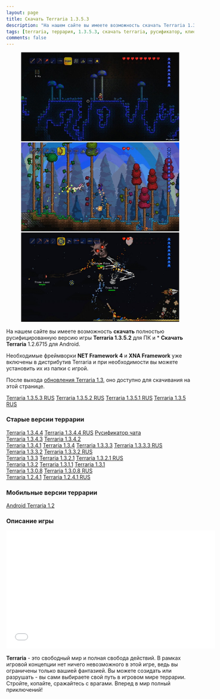 ```yaml
---
layout: page
title: Скачать Terraria 1.3.5.3
description: "На нашем сайте вы имеете возможность скачать Terraria 1.3.5.3, полностью русифицированную версию игры. Необходимые фреймворки NET Framework 4 и XNA Framework уже включены в дистрибутив и, при необходимости, Вы можете установить их из папки с игрой."
tags: [terraria, террария, 1.3.5.3, скачать terraria, русификатор, клиент]
comments: false
---
```


<figure class="third">
	<a href="/images/posts/skachat-terraria/scr1_1280x720.jpg"><img src="/images/posts/skachat-terraria/scr1_600x337.jpg" alt=""></a>
	<a href="/images/posts/skachat-terraria/scr2_1280x720.jpg"><img src="/images/posts/skachat-terraria/scr2_600x337.jpg" alt=""></a>
	<a href="/images/posts/skachat-terraria/scr3_1280x720.jpg"><img src="/images/posts/skachat-terraria/scr3_600x337.jpg" alt=""></a>
</figure>

На нашем сайте вы имеете возможность **скачать** полностью русифицированную версию игры **Terraria 1.3.5.2** для ПК и * **Скачать Terraria** 1.2.6715 для Android.

Необходимые фреймворки **NET Framework 4** и **XNA Framework** уже включены в дистрибутив Terraria и при необходимости вы можете установить их из папки с игрой.

После выхода [обновления Terraria 1.3](https://fun.terraz.ru/terraria-1.3-novaya-zhizn.html), оно доступно для скачивания на этой странице.

<div markdown="0">
<a href="http://files2.kiiko.ru/?f=YTo0OntzOjM6InVybCI7czo0NzoiaHR0cDovL2kudGVycmF6LnJ1L1RlcnJhcmlhJTIwMS4zLjUuMyUyMFJVUy5leGUiO3M6OToiZmlsZV9uYW1lIjtzOjI0OiJUZXJyYXJpYSAxLjMuNS4zIFJVUy5leGUiO3M6NDoic2l6ZSI7aToxODA4MDMwODI7czo0OiJ0eXBlIjtzOjU6InNldHVwIjt9" class="btn btn-success" rel="nofollow" target="_blank">Terraria 1.3.5.3 RUS</a>
<a href="http://files2.kiiko.ru/?f=YTo0OntzOjM6InVybCI7czo0NzoiaHR0cDovL2kudGVycmF6LnJ1L1RlcnJhcmlhJTIwMS4zLjUuMiUyMFJVUy5leGUiO3M6OToiZmlsZV9uYW1lIjtzOjI0OiJUZXJyYXJpYSAxLjMuNS4yIFJVUy5leGUiO3M6NDoic2l6ZSI7aToxODA4Mzc0MjA7czo0OiJ0eXBlIjtzOjU6InNldHVwIjt9" class="btn btn-success" rel="nofollow" target="_blank">Terraria 1.3.5.2 RUS</a>
<a href="http://files2.kiiko.ru/?f=YTo0OntzOjM6InVybCI7czo0NzoiaHR0cDovL2kudGVycmF6LnJ1L1RlcnJhcmlhJTIwMS4zLjUuMSUyMFJVUy5leGUiO3M6OToiZmlsZV9uYW1lIjtzOjI0OiJUZXJyYXJpYSAxLjMuNS4xIFJVUy5leGUiO3M6NDoic2l6ZSI7aToxNzYwMjMxMTU7czo0OiJ0eXBlIjtzOjU6InNldHVwIjt9" class="btn btn-success" rel="nofollow" target="_blank">Terraria 1.3.5.1 RUS</a>
<a href="http://files2.kiiko.ru/?f=YTo0OntzOjM6InVybCI7czo0NToiaHR0cDovL2kudGVycmF6LnJ1L1RlcnJhcmlhJTIwMS4zLjUlMjBSVVMuZXhlIjtzOjk6ImZpbGVfbmFtZSI7czoyMjoiVGVycmFyaWEgMS4zLjUgUlVTLmV4ZSI7czo0OiJzaXplIjtpOjE3NTk5OTE4MTtzOjQ6InR5cGUiO3M6NToic2V0dXAiO30" class="btn btn-success" rel="nofollow" target="_blank">Terraria 1.3.5 RUS</a>
</div>


### Старые версии террарии

<div markdown="0">
<a href="http://files2.kiiko.ru/?f=YTo0OntzOjM6InVybCI7czo0MToiaHR0cDovL2kudGVycmF6LnJ1L1RlcnJhcmlhJTIwMS4zLjQuNC5leGUiO3M6OToiZmlsZV9uYW1lIjtzOjIwOiJUZXJyYXJpYSAxLjMuNC40LmV4ZSI7czo0OiJzaXplIjtpOjE1MzY4OTMyOTtzOjQ6InR5cGUiO3M6NToic2V0dXAiO30" class="btn btn-success" rel="nofollow" target="_blank">Terraria 1.3.4.4</a>
<a href="http://files2.kiiko.ru/?f=YTo0OntzOjM6InVybCI7czo0NzoiaHR0cDovL2kudGVycmF6LnJ1L1RlcnJhcmlhJTIwMS4zLjQuNCUyMFJVUy5leGUiO3M6OToiZmlsZV9uYW1lIjtzOjI0OiJUZXJyYXJpYSAxLjMuNC40IFJVUy5leGUiO3M6NDoic2l6ZSI7aToxNTM2MjQ4OTk7czo0OiJ0eXBlIjtzOjU6InNldHVwIjt9" class="btn btn-success" rel="nofollow" target="_blank">Terraria 1.3.4.4 RUS</a>
<a href="http://files2.kiiko.ru/?f=YTo0OntzOjM6InVybCI7czo3OToiaHR0cDovL2kudGVycmF6LnJ1L9Ci0LXRgNGA0LDRgNC40Y8g0KDRg9GB0LjRhNC40LrQsNGC0L7RgCDQp9Cw0YLQsCAxLjIuMy4xLnppcCI7czo5OiJmaWxlX25hbWUiO3M6NjA6ItCi0LXRgNGA0LDRgNC40Y8g0KDRg9GB0LjRhNC40LrQsNGC0L7RgCDQp9Cw0YLQsCAxLjIuMy4xLnppcCI7czo0OiJzaXplIjtpOjE1NzcyOTtzOjQ6InR5cGUiO3M6NzoiYXJjaGl2ZSI7fQ" class="btn btn-success" rel="nofollow" target="_blank">Русификатор чата</a></div>

<div markdown="0">
<a href="http://files2.kiiko.ru/?f=YTo0OntzOjM6InVybCI7czo0MToiaHR0cDovL2kudGVycmF6LnJ1L1RlcnJhcmlhJTIwMS4zLjQuMy5leGUiO3M6OToiZmlsZV9uYW1lIjtzOjIwOiJUZXJyYXJpYSAxLjMuNC4zLmV4ZSI7czo0OiJzaXplIjtpOjE1MzcwMzAyNztzOjQ6InR5cGUiO3M6NToic2V0dXAiO30" class="btn btn-success" rel="nofollow" target="_blank">Terraria 1.3.4.3</a>
<a href="http://files2.kiiko.ru/?f=YTo0OntzOjM6InVybCI7czo0MToiaHR0cDovL2kudGVycmF6LnJ1L1RlcnJhcmlhJTIwMS4zLjQuMi5leGUiO3M6OToiZmlsZV9uYW1lIjtzOjIwOiJUZXJyYXJpYSAxLjMuNC4yLmV4ZSI7czo0OiJzaXplIjtpOjE1MzY5OTc1MDtzOjQ6InR5cGUiO3M6NToic2V0dXAiO30" class="btn btn-success" rel="nofollow" target="_blank">Terraria 1.3.4.2</a></div>

<div markdown="0">
<a href="http://files2.kiiko.ru/?f=YTo0OntzOjM6InVybCI7czo0MToiaHR0cDovL2kudGVycmF6LnJ1L1RlcnJhcmlhJTIwMS4zLjQuMS5leGUiO3M6OToiZmlsZV9uYW1lIjtzOjIwOiJUZXJyYXJpYSAxLjMuNC4xLmV4ZSI7czo0OiJzaXplIjtpOjE1MzY4MzY2ODtzOjQ6InR5cGUiO3M6NToic2V0dXAiO30" class="btn btn-success" rel="nofollow" target="_blank">Terraria 1.3.4.1</a>
<a href="http://files2.kiiko.ru/?f=YTo0OntzOjM6InVybCI7czozOToiaHR0cDovL2kudGVycmF6LnJ1L1RlcnJhcmlhJTIwMS4zLjQuZXhlIjtzOjk6ImZpbGVfbmFtZSI7czoxODoiVGVycmFyaWEgMS4zLjQuZXhlIjtzOjQ6InNpemUiO2k6MTUzNjgwNzQwO3M6NDoidHlwZSI7czo1OiJzZXR1cCI7fQ" class="btn btn-success" rel="nofollow" target="_blank">Terraria 1.3.4</a>
<a href="http://files2.kiiko.ru/?f=YTo0OntzOjM6InVybCI7czo0MToiaHR0cDovL2kudGVycmF6LnJ1L1RlcnJhcmlhJTIwMS4zLjMuMy5leGUiO3M6OToiZmlsZV9uYW1lIjtzOjIwOiJUZXJyYXJpYSAxLjMuMy4zLmV4ZSI7czo0OiJzaXplIjtpOjgxMzk4MjY5O3M6NDoidHlwZSI7czo1OiJzZXR1cCI7fQ" class="btn btn-success" rel="nofollow" target="_blank">Terraria 1.3.3.3</a>
<a href="http://files2.kiiko.ru/?f=YTo0OntzOjM6InVybCI7czo0NzoiaHR0cDovL2kudGVycmF6LnJ1L1RlcnJhcmlhJTIwMS4zLjMuMyUyMFJVUy5leGUiO3M6OToiZmlsZV9uYW1lIjtzOjI0OiJUZXJyYXJpYSAxLjMuMy4zIFJVUy5leGUiO3M6NDoic2l6ZSI7aTo4MTIyNDU5NTtzOjQ6InR5cGUiO3M6NToic2V0dXAiO30" class="btn btn-success" rel="nofollow" target="_blank">Terraria 1.3.3.3 RUS</a></div>

<div markdown="0"><a href="http://files2.kiiko.ru/?f=YTo0OntzOjM6InVybCI7czo0MToiaHR0cDovL2kudGVycmF6LnJ1L1RlcnJhcmlhJTIwMS4zLjMuMi5leGUiO3M6OToiZmlsZV9uYW1lIjtzOjIwOiJUZXJyYXJpYSAxLjMuMy4yLmV4ZSI7czo0OiJzaXplIjtpOjgxNTU2ODY2O3M6NDoidHlwZSI7czo1OiJzZXR1cCI7fQ" class="btn btn-success" rel="nofollow" target="_blank">Terraria 1.3.3.2</a>
<a href="http://files2.kiiko.ru/?f=YTo0OntzOjM6InVybCI7czo0NToiaHR0cDovL2kudGVycmF6LnJ1L1RlcnJhcmlhJTIwMS4zLjMuMiBSVVMuZXhlIjtzOjk6ImZpbGVfbmFtZSI7czoyNDoiVGVycmFyaWEgMS4zLjMuMiBSVVMuZXhlIjtzOjQ6InNpemUiO2k6ODExNjE5MjU7czo0OiJ0eXBlIjtzOjU6InNldHVwIjt9" class="btn btn-success" rel="nofollow" target="_blank">Terraria 1.3.3.2 RUS</a></div>

<div markdown="0"><a href="http://files2.kiiko.ru/?f=YTo0OntzOjM6InVybCI7czozOToiaHR0cDovL2kudGVycmF6LnJ1L1RlcnJhcmlhJTIwMS4zLjMuZXhlIjtzOjk6ImZpbGVfbmFtZSI7czoxODoiVGVycmFyaWEgMS4zLjMuZXhlIjtzOjQ6InNpemUiO2k6ODE1NTQzMzc7czo0OiJ0eXBlIjtzOjU6InNldHVwIjt9" class="btn btn-success" rel="nofollow" target="_blank">Terraria 1.3.3</a>
<a href="http://files2.kiiko.ru/?f=YTo0OntzOjM6InVybCI7czo0MToiaHR0cDovL2kudGVycmF6LnJ1L1RlcnJhcmlhJTIwMS4zLjIuMS5leGUiO3M6OToiZmlsZV9uYW1lIjtzOjIwOiJUZXJyYXJpYSAxLjMuMi4xLmV4ZSI7czo0OiJzaXplIjtpOjgwNzU2NTc1O3M6NDoidHlwZSI7czo1OiJzZXR1cCI7fQ" class="btn btn-success" rel="nofollow" target="_blank">Terraria 1.3.2.1</a>
<a href="http://files2.kiiko.ru/?f=YTo0OntzOjM6InVybCI7czo0NzoiaHR0cDovL2kudGVycmF6LnJ1L1RlcnJhcmlhJTIwMS4zLjIuMSUyMFJVUy5leGUiO3M6OToiZmlsZV9uYW1lIjtzOjI0OiJUZXJyYXJpYSAxLjMuMi4xIFJVUy5leGUiO3M6NDoic2l6ZSI7aTo4MDU1MDEwODtzOjQ6InR5cGUiO3M6NToic2V0dXAiO30" class="btn btn-success" rel="nofollow" target="_blank">Terraria 1.3.2.1 RUS</a></div>

<div markdown="0"><a href="http://files2.kiiko.ru/?f=YTo0OntzOjM6InVybCI7czozOToiaHR0cDovL2kudGVycmF6LnJ1L1RlcnJhcmlhJTIwMS4zLjIuZXhlIjtzOjk6ImZpbGVfbmFtZSI7czoxODoiVGVycmFyaWEgMS4zLjIuZXhlIjtzOjQ6InNpemUiO2k6ODA3Njg3NDg7czo0OiJ0eXBlIjtzOjU6InNldHVwIjt9" class="btn btn-success" rel="nofollow" target="_blank">Terraria 1.3.2</a>
<a href="http://files2.kiiko.ru/?f=YTo0OntzOjM6InVybCI7czozOToiaHR0cDovL2kudGVycmF6LnJ1L1RlcnJhcmlhIDEuMy4xLjEuZXhlIjtzOjk6ImZpbGVfbmFtZSI7czoyMDoiVGVycmFyaWEgMS4zLjEuMS5leGUiO3M6NDoic2l6ZSI7aTo4MDYxNDQwNDtzOjQ6InR5cGUiO3M6NToic2V0dXAiO30" class="btn btn-success" rel="nofollow" target="_blank">Terraria 1.3.1.1</a>
<a href="http://files2.kiiko.ru/?f=YTo0OntzOjM6InVybCI7czozOToiaHR0cDovL2kudGVycmF6LnJ1L1RlcnJhcmlhJTIwMS4zLjEuZXhlIjtzOjk6ImZpbGVfbmFtZSI7czoxODoiVGVycmFyaWEgMS4zLjEuZXhlIjtzOjQ6InNpemUiO2k6ODA2MTY3NTM7czo0OiJ0eXBlIjtzOjU6InNldHVwIjt9" class="btn btn-success" rel="nofollow" target="_blank">Terraria 1.3.1</a></div>

<div markdown="0"><a href="http://files2.kiiko.ru/?f=YTo0OntzOjM6InVybCI7czozNzoiaHR0cDovL2kudGVycmF6LnJ1L1RlcnJhcmlhJTIwMS4zLmV4ZSI7czo5OiJmaWxlX25hbWUiO3M6MTY6IlRlcnJhcmlhIDEuMy5leGUiO3M6NDoic2l6ZSI7aTo4MDc0MDE2NztzOjQ6InR5cGUiO3M6NToic2V0dXAiO30" class="btn btn-success" rel="nofollow" target="_blank">Terraria 1.3.0.8</a>
<a href="http://files2.kiiko.ru/?f=YTo0OntzOjM6InVybCI7czo0MzoiaHR0cDovL2kudGVycmF6LnJ1L1RlcnJhcmlhJTIwMS4zJTIwUlVTLmV4ZSI7czo5OiJmaWxlX25hbWUiO3M6MjA6IlRlcnJhcmlhIDEuMyBSVVMuZXhlIjtzOjQ6InNpemUiO2k6NzkwMzkwNzk7czo0OiJ0eXBlIjtzOjU6InNldHVwIjt9" class="btn btn-success" rel="nofollow" target="_blank">Terraria 1.3.0.8 RUS</a></div>

<div markdown="0"><a href="http://files2.kiiko.ru/?f=YTo0OntzOjM6InVybCI7czozOToiaHR0cDovL2kudGVycmF6LnJ1L1RlcnJhcmlhIDEuMi40LjEuZXhlIjtzOjk6ImZpbGVfbmFtZSI7czoyMDoiVGVycmFyaWEgMS4yLjQuMS5leGUiO3M6NDoic2l6ZSI7aTo1NDgxNDg1MjtzOjQ6InR5cGUiO3M6NToic2V0dXAiO30" class="btn btn-success" rel="nofollow" target="_blank">Terraria 1.2.4.1</a>
<a href="http://files2.kiiko.ru/?f=YTo0OntzOjM6InVybCI7czo0MzoiaHR0cDovL2kudGVycmF6LnJ1L1RlcnJhcmlhIDEuMi40LjEgUlVTLmV4ZSI7czo5OiJmaWxlX25hbWUiO3M6MjQ6IlRlcnJhcmlhIDEuMi40LjEgUlVTLmV4ZSI7czo0OiJzaXplIjtpOjU0ODEzMDE0O3M6NDoidHlwZSI7czo1OiJzZXR1cCI7fQ" class="btn btn-success" rel="nofollow" target="_blank">Terraria 1.2.4.1 RUS</a></div>

### Мобильные версии террарии
<div markdown="0"><a href="http://files2.kiiko.ru/?f=YTo0OntzOjM6InVybCI7czo0ODoiaHR0cDovL2kudGVycmF6LnJ1L0FuZHJvaWRfdGVycmFyaWFfMS4yLjY3MTUuemlwIjtzOjk6ImZpbGVfbmFtZSI7czoyOToiQW5kcm9pZF90ZXJyYXJpYV8xLjIuNjcxNS56aXAiO3M6NDoic2l6ZSI7aTo4NjQxMzc1MjtzOjQ6InR5cGUiO3M6NzoiYXJjaGl2ZSI7fQ" class="btn btn-success" rel="nofollow" target="_blank">Android Terraria 1.2</a></div>

### Описание игры
<iframe width="560" height="315" src="//www.youtube.com/embed/E0scnF8pXfU" frameborder="0"> </iframe>

**Terraria** - это свободный мир и полная свобода действий. В рамках игровой концепции нет ничего невозможного в этой игре, ведь вы ограничены только вашией фантазией. Вы можете созидать или разрушать - вы сами выбираете свой путь в игровом мире террарии. Стройте, копайте, сражайтесь с врагами. Вперед в мир полный приключений!
